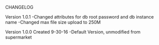 CHANGELOG

Version 1.0.1
-Changed attributes for db root password and db instance name
-Changed max file size upload to 250M


Version 1.0.0
Created 9-30-16
-Default Version, unmodified from supermarket
